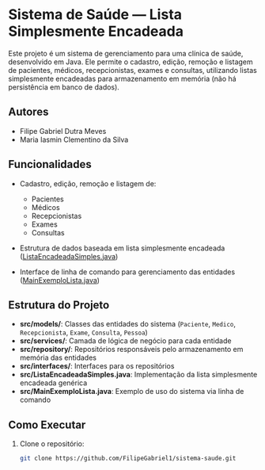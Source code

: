 # Sistema de Saúde — Lista Simplesmente Encadeada

Este projeto é um sistema de gerenciamento para uma clínica de saúde, desenvolvido em Java. Ele permite o cadastro, edição, remoção e listagem de pacientes, médicos, recepcionistas, exames e consultas, utilizando listas simplesmente encadeadas para armazenamento em memória (não há persistência em banco de dados).

## Autores

- Filipe Gabriel Dutra Meves
- Maria Iasmin Clementino da Silva

## Funcionalidades

- Cadastro, edição, remoção e listagem de:
  - Pacientes
  - Médicos
  - Recepcionistas
  - Exames
  - Consultas

- Estrutura de dados baseada em lista simplesmente encadeada ([ListaEncadeadaSimples.java](src/ListaEncadeadaSimples.java))
- Interface de linha de comando para gerenciamento das entidades ([MainExemploLista.java](src/MainExemploLista.java))

## Estrutura do Projeto

- **src/models/**: Classes das entidades do sistema (`Paciente`, `Medico`, `Recepcionista`, `Exame`, `Consulta`, `Pessoa`)
- **src/services/**: Camada de lógica de negócio para cada entidade
- **src/repository/**: Repositórios responsáveis pelo armazenamento em memória das entidades
- **src/interfaces/**: Interfaces para os repositórios
- **src/ListaEncadeadaSimples.java**: Implementação da lista simplesmente encadeada genérica
- **src/MainExemploLista.java**: Exemplo de uso do sistema via linha de comando

## Como Executar

1. Clone o repositório:
   ```sh
   git clone https://github.com/FilipeGabriel1/sistema-saude.git
   ```
